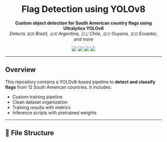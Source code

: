 <h1 align="center">Flag Detection using YOLOv8</h1>

<p align="center">
  <b>Custom object detection for South American country flags using Ultralytics YOLOv8</b><br>
  <i>Detects 🇧🇷 Brazil, 🇦🇷 Argentina, 🇨🇱 Chile, 🇬🇾 Guyana, 🇪🇨 Ecuador, and more</i>
</p>

<p align="center">
  <img src="https://img.shields.io/badge/YOLOv8-ultralytics-blue" />
  <img src="https://img.shields.io/github/last-commit/7mgppp1903/flag-detection-YOLOv8" />
  <img src="https://img.shields.io/github/languages/top/7mgppp1903/flag-detection-YOLOv8" />
  <img src="https://img.shields.io/badge/Made%20With-%F0%9F%94%A5Python-blue" />
</p>

---

## Overview

This repository contains a YOLOv8-based pipeline to **detect and classify flags** from 12 South American countries. It includes:

- Custom training pipeline
- Clean dataset organization
- Training results with metrics
- Inference scripts with pretrained weights

---

## 📁 File Structure


